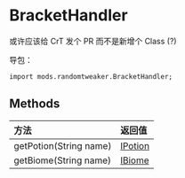 # BracketHandler

或许应该给 CrT 发个 PR 而不是新增个 Class (?)

导包：

```zenscript
import mods.randomtweaker.BracketHandler;
```

## Methods

| 方法                   | 返回值  |
| :--------------------- | :------ |
| getPotion(String name) | [IPotion](https://docs.blamejared.com/1.12/en/Vanilla/Potions/IPotion/) |
| getBiome(String name)  | [IBiome](https://docs.blamejared.com/1.12/en/Vanilla/Biomes/IBiome/)  |
